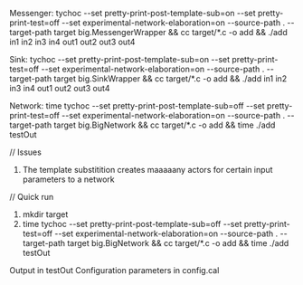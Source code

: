 Messenger: tychoc  --set pretty-print-post-template-sub=on --set pretty-print-test=off  --set experimental-network-elaboration=on --source-path . --target-path target big.MessengerWrapper && cc target/*.c -o add && ./add in1 in2 in3 in4 out1 out2 out3 out4

Sink: tychoc  --set pretty-print-post-template-sub=on --set pretty-print-test=off  --set experimental-network-elaboration=on --source-path . --target-path target big.SinkWrapper && cc target/*.c -o add && ./add in1 in2 in3 in4 out1 out2 out3 out4

Network: time tychoc  --set pretty-print-post-template-sub=off --set pretty-print-test=off  --set experimental-network-elaboration=on --source-path . --target-path target big.BigNetwork && cc target/*.c -o add && time ./add testOut


// Issues

1. The template substitition creates maaaaany actors for certain input parameters to a network

// Quick run 

1. mkdir target
2. time tychoc  --set pretty-print-post-template-sub=off --set pretty-print-test=off  --set experimental-network-elaboration=on --source-path . --target-path target big.BigNetwork && cc target/*.c -o add && time ./add testOut

Output in testOut
Configuration parameters in config.cal